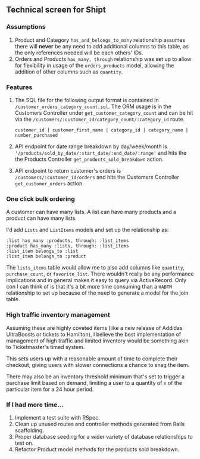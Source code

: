 ## Technical screen for Shipt

### Assumptions
1. Product and Category `has_and_belongs_to_many` relationship assumes there will **never** be any need to add additional columns to this table, as the only references needed will be each others' IDs.
2. Orders and Products `has_many, through` relationship was set up to allow for flexibility in usage of the `orders_products` model, allowing the addition of other columns such as `quantity`.

### Features
1. The SQL file for the following output format is contained in `/customer_orders_category_count.sql`. The ORM usage is in the Customers Controller under `get_customer_category_count` and can be hit via the `/customers/:customer_id/category_count/:category_id` route.

	`customer_id | customer_first_name | category_id | category_name | number_purchased`

2. API endpoint for date range breakdown by day/week/month is `'/products/sold_by_date/:start_date/:end_date/:range'` and hits the the Products Controller `get_products_sold_breakdown` action.

3. API endpoint to return customer's orders is `/customers/:customer_id/orders` and hits the Customers Controller `get_customer_orders` action.

### One click bulk ordering
A customer can have many lists. A list can have many products and a product can have many lists.

I'd add `Lists` and `ListItems` models and set up the relationship as:

	:list has_many :products, through: :list_items
	:product has_many :lists, through: :list_items
	:list_item belongs_to :list
	:list_item belongs_to :product

The `lists_items` table would allow me to also add columns like `quantity`, `purchase_count`, or `favorite_list`. There wouldn't really be any performance implications and in general makes it easy to query via ActiveRecord. Only con I can think of is that it's a bit more time consuming than a `HABTM` relationship to set up because of the need to generate a model for the join table.

### High traffic inventory management
Assuming these are highly coveted items (like a new release of Addidas UltraBoosts or tickets to Hamilton), I believe the best implementation of management of high traffic and limited inventory would be something akin to Ticketmaster's timed system.

This sets users up with a reasonable amount of time to complete their checkout, giving users with slower connections a chance to snag the item.

There may also be an inventory threshold minimum that's set to trigger a purchase limit based on demand, limiting a user to a quantity of `n` of the particular item for a 24 hour period.

### If I had more time...
1. Implement a test suite with RSpec.
2. Clean up unused routes and controller methods generated from Rails scaffolding.
3. Proper database seeding for a wider variety of database relationships to test on.
4. Refactor Product model methods for the products sold breakdown.